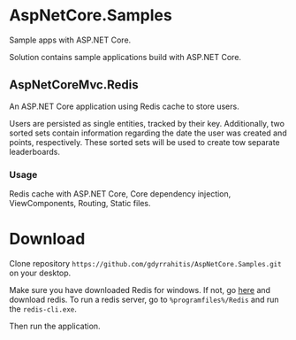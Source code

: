 # AspNetCore.Samples
Sample apps with ASP.NET Core.

Solution contains sample applications build with ASP.NET Core.

## AspNetCoreMvc.Redis
An ASP.NET Core application using Redis cache to store users.

Users are persisted as single entities, tracked by their key. Additionally, two sorted sets contain information regarding the date the user was created and points, respectively. These sorted sets will be used to create tow separate leaderboards.

### Usage
Redis cache with ASP.NET Core, Core dependency injection, ViewComponents, Routing, Static files.

# Download
Clone repository `https://github.com/gdyrrahitis/AspNetCore.Samples.git` on your desktop.

Make sure you have downloaded Redis for windows. If not, go [here](https://github.com/MSOpenTech/redis) and download redis. To run a redis server, go to `%programfiles%/Redis` and run the `redis-cli.exe`.

Then run the application.
